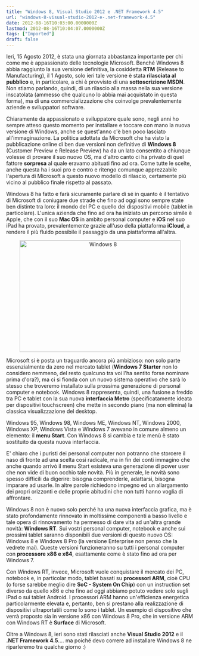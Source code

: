 ```yaml
---
title: "Windows 8, Visual Studio 2012 e .NET Framework 4.5"
url: "windows-8-visual-studio-2012-e-.net-framework-4.5"
date: 2012-08-16T10:03:00.0000000Z
lastmod: 2012-08-16T10:04:07.0000000Z
tags: ["Imported"]
draft: false
---
```

<p>Ieri, 15 Agosto 2012, è stata una giornata abbastanza importante per chi come me è appassionato delle tecnologie Microsoft. Benché Windows 8 abbia raggiunto la sua versione definitiva, la cosiddetta <strong>RTM</strong> (Release to Manufacturing), il 1 Agosto, solo ieri tale versione è stata <strong>rilasciata al pubblico</strong> e, in particolare, a chi è provvisto di una <strong>sottoscrizione MSDN</strong>. Non stiamo parlando, quindi, di un rilascio alla massa nella sua versione inscatolata (ammesso che qualcuno lo abbia mai acquistato in questa forma), ma di una commercializzazione che coinvolge prevalentemente aziende e sviluppatori software. </p>
<p>Chiaramente da appassionato e sviluppatore quale sono, negli anni ho sempre atteso questo momento per installare e toccare con mano la nuova versione di Windows, anche se quest'anno c'è ben poco lasciato all'immaginazione. La politica adottata da Microsoft che ha visto la pubblicazione online di ben due versioni non definitive di <strong>Windows 8</strong> (Customer Preview e Release Preview) ha da un lato consentito a chiunque volesse di provare il suo nuovo OS, ma d'altro canto ci ha privato di quel fattore <strong>sorpresa</strong> al quale eravamo abituati fino ad ora. Come tutte le scelte, anche questa ha i suoi pro e contro e ritengo comunque apprezzabile l'apertura di Microsoft a questo nuovo modello di rilascio, certamente più vicino al pubblico finale rispetto al passato.</p>
<p>Windows 8 ha fatto e farà sicuramente parlare di sé in quanto è il tentativo di Microsoft di coniugare due strade che fino ad oggi sono sempre state ben distinte tra loro: il mondo del PC e quello dei dispositivi mobile (tablet in particolare). L'unica azienda che fino ad ora ha iniziato un percorso simile è Apple, che con il suo <strong>Mac OS</strong> in ambito personal computer e <strong>iOS</strong> nel suo iPad ha provato, prevalentemente grazie all'uso della piattaforma <strong>iCloud</strong>, a rendere il più fluido possibile il passaggio da una piattaforma all'altra.</p>
<p style="text-align: center;"><img src="/Media/Default/BlogPost/Windows-81.jpg" alt="Windows 8" align="middle" width="432" height="299" /></p>
<p>Microsoft si è posta un traguardo ancora più ambizioso: non solo parte essenzialmente da zero nel mercato tablet (<strong>Windows 7 Starter</strong> non lo considero nemmeno, del resto qualcuno tra voi l'ha sentito forse nominare prima d'ora?), ma ci si fionda con un nuovo sistema operativo che sarà lo stesso che troveremo installato sulla prossima generazione di personal computer e notebook. Windows 8 rappresenta, quindi, una fusione a freddo tra PC e tablet con la sua nuova <strong>interfaccia Metro</strong> (specificatamente ideata per dispositivi touchscreen) che mette in secondo piano (ma non elimina) la classica visualizzazione del desktop.</p>
<p>Windows 95, Windows 98, Windows ME, Windows NT, Windows 2000, Windows XP, Windows Vista e Windows 7 avevano in comune almeno un elemento: il <strong>menu Start</strong>. Con Windows 8 si cambia e tale menù è stato sostituito da questa nuova interfaccia.</p>
<p>E' chiaro che i puristi dei personal computer non potranno che storcere il naso di fronte ad una scelta così radicale, ma in fin dei conti immagino che anche quando arrivò il menu Start esisteva una generazione di power user che non vide di buon occhio tale novità. Più in generale, le novità sono spesso difficili da digerire: bisogna comprenderle, adattarsi, bisogna imparare ad usarle. In altre parole richiedono impegno ed un allargamento dei propri orizzonti e delle proprie abitudini che non tutti hanno voglia di affrontare.</p>
<p>Windows 8 non è nuovo solo perché ha una nuova interfaccia grafica, ma è stato profondamente rinnovato in moltissime componenti a basso livello e tale opera di rinnovamento ha permesso di dare vita ad un'altra grande novità: <strong>Windows RT</strong>. Sui vostri personal computer, notebook e anche sui prossimi tablet saranno disponibili due versioni di questo nuovo OS: Windows 8 e Windows 8 Pro (la versione Enterprise non penso che la vedrete mai). Queste versioni funzioneranno su tutti i personal computer con <strong>processore x86 e x64</strong>, esattamente come è stato fino ad ora per Windows 7.</p>
<p>Con Windows RT, invece, Microsoft vuole conquistare il mercato dei PC, notebook e, in particolar modo, tablet basati su <strong>processori ARM</strong>, cioè CPU (o forse sarebbe meglio dire <strong>SoC - System On Chip</strong>) con un instruction set diverso da quello x86 e che fino ad oggi abbiamo potuto vedere solo sugli iPad o sui tablet Android. I processori ARM hanno un'efficienza energetica particolarmente elevata e, pertanto, ben si prestano alla realizzazione di dispositivi ultraportatili come lo sono i tablet. Un esempio di dispositivo che verrà proposto sia in versione x86 con Windows 8 Pro, che in versione ARM con Windows RT è <strong>Surface</strong> di Microsoft.</p>
<p>Oltre a Windows 8, ieri sono stati rilasciati anche <strong>Visual Studio 2012</strong> e il <strong>.NET Framework 4.5</strong>.... ma poiché devo correre ad installare Windows 8 ne riparleremo tra qualche giorno :)</p>